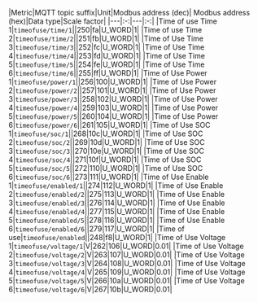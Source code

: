 |Metric|MQTT topic suffix|Unit|Modbus address (dec)| Modbus address (hex)|Data type|Scale factor|
|---|:-:|---|:-:|
|Time of use Time 1|`timeofuse/time/1`||250|fa|U_WORD|1|
|Time of use Time 2|`timeofuse/time/2`||251|fb|U_WORD|1|
|Time of Use Time 3|`timeofuse/time/3`||252|fc|U_WORD|1|
|Time of Use Time 4|`timeofuse/time/4`||253|fd|U_WORD|1|
|Time of Use Time 5|`timeofuse/time/5`||254|fe|U_WORD|1|
|Time of Use Time 6|`timeofuse/time/6`||255|ff|U_WORD|1|
|Time of Use Power 1|`timeofuse/power/1`||256|100|U_WORD|1|
|Time of Use Power 2|`timeofuse/power/2`||257|101|U_WORD|1|
|Time of Use Power 3|`timeofuse/power/3`||258|102|U_WORD|1|
|Time of Use Power 4|`timeofuse/power/4`||259|103|U_WORD|1|
|Time of Use Power 5|`timeofuse/power/5`||260|104|U_WORD|1|
|Time of Use Power 6|`timeofuse/power/6`||261|105|U_WORD|1|
|Time of Use SOC 1|`timeofuse/soc/1`||268|10c|U_WORD|1|
|Time of Use SOC 2|`timeofuse/soc/2`||269|10d|U_WORD|1|
|Time of Use SOC 3|`timeofuse/soc/3`||270|10e|U_WORD|1|
|Time of Use SOC 4|`timeofuse/soc/4`||271|10f|U_WORD|1|
|Time of Use SOC 5|`timeofuse/soc/5`||272|110|U_WORD|1|
|Time of Use SOC 6|`timeofuse/soc/6`||273|111|U_WORD|1|
|Time of Use Enable 1|`timeofuse/enabled/1`||274|112|U_WORD|1|
|Time of Use Enable 2|`timeofuse/enabled/2`||275|113|U_WORD|1|
|Time of Use Enable 3|`timeofuse/enabled/3`||276|114|U_WORD|1|
|Time of Use Enable 4|`timeofuse/enabled/4`||277|115|U_WORD|1|
|Time of Use Enable 5|`timeofuse/enabled/5`||278|116|U_WORD|1|
|Time of Use Enable 6|`timeofuse/enabled/6`||279|117|U_WORD|1|
|Time of use|`timeofuse/enabled`||248|f8|U_WORD|1|
|Time of Use Voltage 1|`timeofuse/voltage/1`|V|262|106|U_WORD|0.01|
|Time of Use Voltage 2|`timeofuse/voltage/2`|V|263|107|U_WORD|0.01|
|Time of Use Voltage 3|`timeofuse/voltage/3`|V|264|108|U_WORD|0.01|
|Time of Use Voltage 4|`timeofuse/voltage/4`|V|265|109|U_WORD|0.01|
|Time of Use Voltage 5|`timeofuse/voltage/5`|V|266|10a|U_WORD|0.01|
|Time of Use Voltage 6|`timeofuse/voltage/6`|V|267|10b|U_WORD|0.01|
